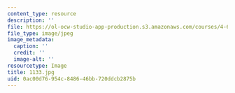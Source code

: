 ```yaml
---
content_type: resource
description: ''
file: https://ol-ocw-studio-app-production.s3.amazonaws.com/courses/4-615-the-architecture-of-cairo-spring-2002/0ac00d76954c848646bb720ddcb2875b_1133.jpg
file_type: image/jpeg
image_metadata:
  caption: ''
  credit: ''
  image-alt: ''
resourcetype: Image
title: 1133.jpg
uid: 0ac00d76-954c-8486-46bb-720ddcb2875b
---
```

